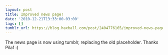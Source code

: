 ```yaml
---
layout: post
title: Improved news page!
date: '2010-12-21T13:33:00-03:00'
tags: []
tumblr_url: https://blog.haxball.com/post/2404776165/improved-news-page
---
```

The news page is now using tumblr, replacing the old placeholder. Thanks Pilaf :)

